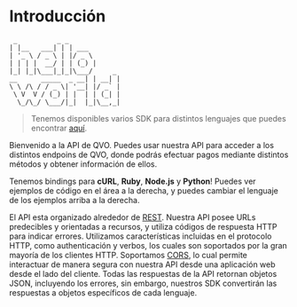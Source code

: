 # Introducción

```
 _          _ _             
| |__   ___| | | ___        
| '_ \ / _ \ | |/ _ \       
| | | |  __/ | | (_) |      
|_| |_|\___|_|_|\___/     _
__      _____  _ __| | __| |
\ \ /\ / / _ \| '__| |/ _` |
 \ V  V / (_) | |  | | (_| |
  \_/\_/ \___/|_|  |_|\__,_|
```

> Tenemos disponibles varios SDK para distintos lenguajes que puedes encontrar <a href="#">aquí</a>.

Bienvenido a la API de QVO. Puedes usar nuestra API para acceder a los distintos endpoins de QVO, donde podrás efectuar pagos mediante distintos métodos y obtener información de ellos.

Tenemos bindings para **cURL**, **Ruby**, **Node.js** y **Python**! Puedes ver ejemplos de código en el área a la derecha, y puedes cambiar el lenguaje de los ejemplos arriba a la derecha.

El API esta organizado alrededor de <a href="https://es.wikipedia.org/wiki/Transferencia_de_Estado_Representacional">REST</a>. Nuestra API posee URLs predecibles y orientadas a recursos, y utiliza códigos de respuesta HTTP para indicar errores. Utilizamos características incluidas en el protocolo HTTP, como authenticación y verbos, los cuales son soportados por la gran mayoría de los clientes HTTP. Soportamos <a href="https://developer.mozilla.org/es/docs/Web/HTTP/Access_control_CORS">CORS</a>, lo cual permite interactuar de manera segura con nuestra API desde una aplicación web desde el lado del cliente. Todas las respuestas de la API retornan objetos JSON, incluyendo los errores, sin embargo, nuestros SDK convertirán las respuestas a objetos específicos de cada lenguaje.